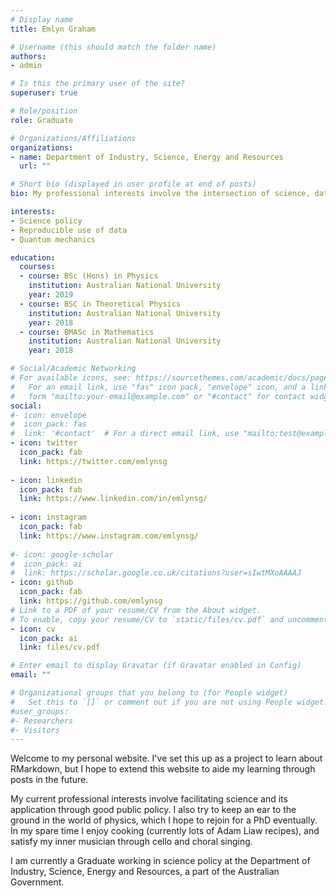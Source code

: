 ```yaml
---
# Display name
title: Emlyn Graham

# Username (this should match the folder name)
authors:
- admin

# Is this the primary user of the site?
superuser: true

# Role/position
role: Graduate

# Organizations/Affiliations
organizations:
- name: Department of Industry, Science, Energy and Resources
  url: ""

# Short bio (displayed in user profile at end of posts)
bio: My professional interests involve the intersection of science, data and public policy. I dabble with physics and music in my spare time.

interests:
- Science policy
- Reproducible use of data
- Quantum mechanics

education:
  courses:
  - course: BSc (Hons) in Physics
    institution: Australian National University
    year: 2019
  - course: BSC in Theoretical Physics
    institution: Australian National University
    year: 2018
  - course: BMASc in Mathematics
    institution: Australian National University
    year: 2018

# Social/Academic Networking
# For available icons, see: https://sourcethemes.com/academic/docs/page-builder/#icons
#   For an email link, use "fas" icon pack, "envelope" icon, and a link in the
#   form "mailto:your-email@example.com" or "#contact" for contact widget.
social:
#- icon: envelope
#  icon_pack: fas
#  link: '#contact'  # For a direct email link, use "mailto:test@example.org".
- icon: twitter
  icon_pack: fab
  link: https://twitter.com/emlynsg
  
- icon: linkedin
  icon_pack: fab
  link: https://www.linkedin.com/in/emlynsg/
  
- icon: instagram
  icon_pack: fab
  link: https://www.instagram.com/emlynsg/
  
#- icon: google-scholar
#  icon_pack: ai
#  link: https://scholar.google.co.uk/citations?user=sIwtMXoAAAAJ
- icon: github
  icon_pack: fab
  link: https://github.com/emlynsg
# Link to a PDF of your resume/CV from the About widget.
# To enable, copy your resume/CV to `static/files/cv.pdf` and uncomment the lines below.
- icon: cv
  icon_pack: ai
  link: files/cv.pdf

# Enter email to display Gravatar (if Gravatar enabled in Config)
email: ""

# Organizational groups that you belong to (for People widget)
#   Set this to `[]` or comment out if you are not using People widget.
#user_groups:
#- Researchers
#- Visitors
---
```


Welcome to my personal website. I've set this up as a project to learn about RMarkdown, but I hope to extend this website to aide my learning through posts in the future.


My current professional interests involve facilitating science and its application through good public policy. I also try to keep an ear to the ground in the world of physics, which I hope to rejoin for a PhD eventually. In my spare time I enjoy cooking (currently lots of Adam Liaw recipes), and satisfy my inner musician through cello and choral singing.


I am currently a Graduate working in science policy at the Department of Industry, Science, Energy and Resources, a part of the Australian Government.
